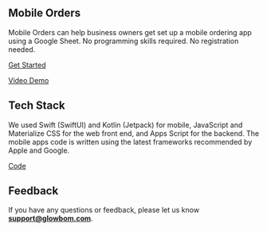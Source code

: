 ## Mobile Orders

Mobile Orders can help business owners get set up a mobile ordering app using a Google Sheet. No programming skills required. No registration needed.

[Get Started](https://glowbom.com/help/)

[Video Demo](https://www.youtube.com/watch?v=LaHW8FkSp6E)

## Tech Stack

We used Swift (SwiftUI) and Kotlin (Jetpack) for mobile, JavaScript and Materialize CSS for the web front end, and Apps Script for the backend. The mobile apps code is written using the latest frameworks recommended by Apple and Google.

[Code](https://github.com/Glowbom/mobile-orders)

## Feedback

If you have any questions or feedback, please let us know **support@glowbom.com**.
